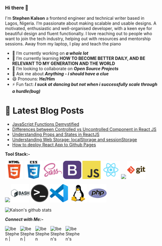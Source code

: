 ### Hi there 👋

I'm **Stephen Kalson** a frontend engineer and technical writer based in Lagos, Nigeria. I’m passionate about making scalable and usable designs. A motivated, enthusiastic and well-organised developer, with a keen eye for beautiful design and fluent functionalty. I love reaching out to people who want to join the tech industry, helping out with resources and mentorship sessions. Away from my laptop, I play and teach the piano

- 🔭 I’m currently working on **_a whole lot_**
- 🌱 I’m currently learning **HOW TO BECOME BETTER DAILY, AND BE RELEVANT TO MY GENERATION AND THE WORLD**
- 👯 I’m looking to collaborate on **_Open Source Projects_**
- 💬 Ask me about **_Anything - i should have a clue_**
- 😄 Pronouns: **He/Him**
- ⚡ Fun fact: **_I suck at dancing but not when i successfully scale through a hurdle(bug)_**

# 📩 Latest Blog Posts

<!-- BLOG-POST-LIST:START -->
- [JavaScript Functions Demystified](https://kalson_saint.hashnode.dev/javascript-functions-demystified)
- [Differences between Controlled vs Uncontrolled Component in React JS](https://kalson_saint.hashnode.dev/differences-between-controlled-vs-uncontrolled-component-in-react-js)
- [Understanding Props and States in ReactJS](https://kalson_saint.hashnode.dev/understanding-props-and-states-in-reactjs)
- [Understanding Web Storage: localStorage and sessionStorage](https://kalson_saint.hashnode.dev/understanding-web-storage-localstorage-and-sessionstorage)
- [How to deploy React App to Github Pages](https://kalson_saint.hashnode.dev/how-to-deploy-react-app-to-github-pages)
<!-- BLOG-POST-LIST:END -->

**Tool Stack:-**

<code><img height="60" src="https://raw.githubusercontent.com/github/explore/80688e429a7d4ef2fca1e82350fe8e3517d3494d/topics/html/html.png"></code>
<code><img height="60" src="https://raw.githubusercontent.com/github/explore/80688e429a7d4ef2fca1e82350fe8e3517d3494d/topics/css/css.png"></code>
<code><img height="60" src="https://raw.githubusercontent.com/github/explore/80688e429a7d4ef2fca1e82350fe8e3517d3494d/topics/sass/sass.png"></code>
<code><img height="60" src="https://raw.githubusercontent.com/github/explore/80688e429a7d4ef2fca1e82350fe8e3517d3494d/topics/bootstrap/bootstrap.png"></code>
<code><img height="60" src="https://raw.githubusercontent.com/github/explore/80688e429a7d4ef2fca1e82350fe8e3517d3494d/topics/javascript/javascript.png"></code>
<code><img height="60" src="https://raw.githubusercontent.com/github/explore/80688e429a7d4ef2fca1e82350fe8e3517d3494d/topics/react/react.png"></code>
<code><img height="60" src="https://i7.pngguru.com/preview/444/484/1012/mysql-database-encapsulated-postscript-logo-jquery.jpg"></code>
<code><img height="60" src="https://raw.githubusercontent.com/github/explore/80688e429a7d4ef2fca1e82350fe8e3517d3494d/topics/git/git.png"></code>

<code><img height="60" src="https://camo.githubusercontent.com/87d7034892fd41dc88f3606bb44b853f87cd2c51/68747470733a2f2f7265666163746f72696e6775692e6e7963332e63646e2e6469676974616c6f6365616e7370616365732e636f6d2f7461696c77696e642d6c6f676f2e737667"></code>
<code><img height="60" src="https://raw.githubusercontent.com/github/explore/80688e429a7d4ef2fca1e82350fe8e3517d3494d/topics/bash/bash.png"></code>
<code><img height="60" src="https://raw.githubusercontent.com/github/explore/80688e429a7d4ef2fca1e82350fe8e3517d3494d/topics/terminal/terminal.png"></code>
<code><img height="60" src="https://raw.githubusercontent.com/github/explore/80688e429a7d4ef2fca1e82350fe8e3517d3494d/topics/visual-studio-code/visual-studio-code.png"></code>
<code><img height="60" src="https://raw.githubusercontent.com/github/explore/80688e429a7d4ef2fca1e82350fe8e3517d3494d/topics/linux/linux.png"></code>
<code><img height="60" src="https://raw.githubusercontent.com/github/explore/ccc16358ac4530c6a69b1b80c7223cd2744dea83/topics/php/php.png"></code>

![Kalson's github stats](https://github-readme-stats.vercel.app/api?username=kalsonsaint&show_icons=true&hide_border=true)

**_Connect with Me:-_**

<a href="https://www.linkedin.com/in/ibestephen">
  <img align="left" alt="Ibe Stephen | LinkedIn" width="50px" height="50px" src="https://cdn2.iconfinder.com/data/icons/simple-social-media-shadow/512/14-512.png" />
</a>
<a href="https://twitter.com/kalsonsaint"><img align="left" alt="Ibe Stephen | Twitter" width="50px" height="50px" src="https://cdn2.iconfinder.com/data/icons/minimalism/512/twitter.png" />
</a>
<a href="https://www.instagram.com/saintkalson/">
  <img align="left" alt="Ibe Stephen Instagram" width="50px" height="50px" src="https://cdn4.iconfinder.com/data/icons/vector-brand-logos/40/Instagram-512.png"/>
</a>
<a href="https://mailto:saintkalson@gmail.com">
  <img align="left" alt="Ibe Stephen's Mail" width="50px" height="50px" src="https://cdn4.iconfinder.com/data/icons/free-colorful-icons/360/gmail.png" />
</a>
<a href="https://kalson_saint.hashnode.dev/">
  <img align="left" alt="Ibe Stephen's Blog" width="50px" height="50px" src="https://cdn.hashnode.com/res/hashnode/image/upload/v1592752137870/scHk9tTaA.png?auto=compress" />
</a>
